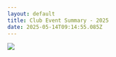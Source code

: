 ```yaml
---
layout: default
title: Club Event Summary - 2025
date: 2025-05-14T09:14:55.085Z
---
```

![](/images/uploads/bowness-2025.jpg)